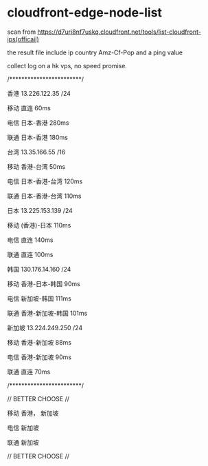 # cloudfront-edge-node-list


scan from https://d7uri8nf7uskq.cloudfront.net/tools/list-cloudfront-ips(officail)

the result file include ip country Amz-Cf-Pop and a ping value

collect log on a hk vps, no speed promise.


/************************/


香港 13.226.122.35 /24 

移动 直连 60ms 

电信 日本-香港 280ms 

联通 日本-香港 180ms


台湾 13.35.166.55 /16 

移动 香港-台湾 50ms 

电信 日本-香港-台湾 120ms 

联通 日本-香港-台湾 110ms


日本 13.225.153.139 /24 

移动 (香港)-日本 110ms 

电信 直连 140ms 

联通 直连 100ms


韩国 130.176.14.160 /24 

移动 香港-日本-韩国 90ms 

电信 新加坡-韩国 111ms 

联通 香港-新加坡-韩国 101ms


新加坡 13.224.249.250 /24 

移动 香港-新加坡 88ms 

电信 香港-新加坡 90ms 

联通 直连 70ms


/************************/


// BETTER CHOOSE //

移动 香港， 新加坡 

电信 新加坡 

联通 新加坡

// BETTER CHOOSE //



